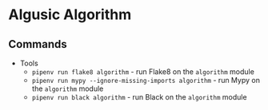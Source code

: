 # Algusic Algorithm

## Commands

+ Tools
  + `pipenv run flake8 algorithm` - run Flake8 on the `algorithm` module
  + `pipenv run mypy --ignore-missing-imports algorithm` - run Mypy on the `algorithm` module
  + `pipenv run black algorithm` - run Black on the `algorithm` module
